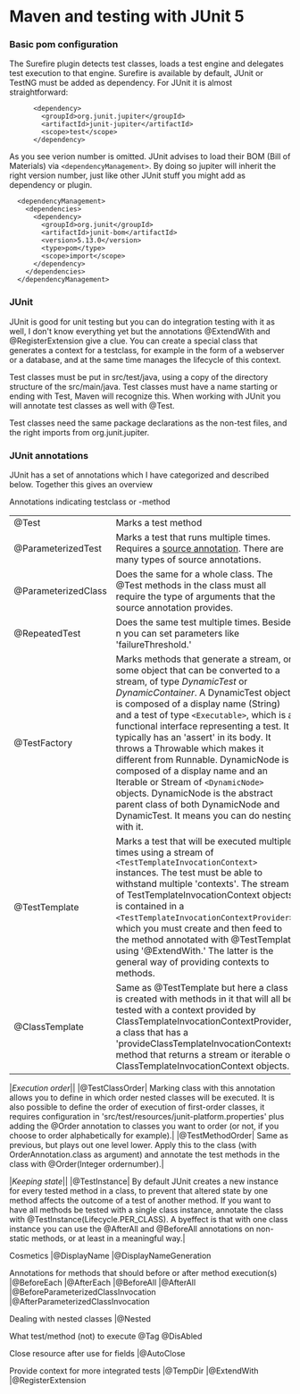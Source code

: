 # Maven and testing with JUnit 5

### Basic pom configuration

The Surefire plugin detects test classes, loads a test engine and delegates test execution to that engine. Surefire is available by default, JUnit or TestNG must be added as dependency. For JUnit it is almost straightforward:

```
      <dependency>
        <groupId>org.junit.jupiter</groupId>
        <artifactId>junit-jupiter</artifactId>
        <scope>test</scope>
      </dependency>
```

As you see verion number is omitted. JUnit advises to load their BOM (Bill of Materials) via ```<dependencyManagement>```. By doing so jupiter will inherit the right version number, just like other JUnit stuff you might add as dependency or plugin.

```
  <dependencyManagement>
    <dependencies>
      <dependency>
        <groupId>org.junit</groupId>
        <artifactId>junit-bom</artifactId>
        <version>5.13.0</version>
        <type>pom</type>
        <scope>import</scope>
      </dependency>
    </dependencies>
  </dependencyManagement>
```

### JUnit

JUnit is good for unit testing but you can do integration testing with it as well, I don't know everything yet but the annotations @ExtendWith and @RegisterExtension give a clue. You can create a special class that generates a context for a testclass, for example in the form of a webserver or a database, and at the same time manages the lifecycle of this context. 

Test classes must be put in src/test/java, using a copy of the directory structure of the src/main/java. Test classes must have a name starting or ending with Test, Maven will recognize this. When working with JUnit you will annotate test classes as well with @Test.

Test classes need the same package declarations as the non-test files, and the right imports from org.junit.jupiter. 

### JUnit annotations

JUnit has a set of annotations which I have categorized and described below. Together this gives an overview 


Annotations indicating testclass or -method

|    |    |
|----|----|
|@Test |Marks a test method  |
|@ParameterizedTest |Marks a test that runs multiple times. Requires a [source annotation](https://junit.org/junit5/docs/current/user-guide/#writing-tests-parameterized-tests-sources). There are many types of source annotations.|
|@ParameterizedClass | Does the same for a whole class. The @Test methods in the class must all require the type of arguments that the source annotation provides. | 
|@RepeatedTest |Does the same test multiple times. Besides n you can set parameters like 'failureThreshold.'|
|@TestFactory |Marks methods that generate a stream, or some object that can be converted to a stream, of type _DynamicTest_ or _DynamicContainer_. A DynamicTest object is composed of a display name (String) and a test of type ```<Executable>```, which is a functional interface representing a test. It typically has an 'assert' in its body. It throws a Throwable which makes it different from Runnable. DynamicNode is composed of a display name and an Iterable or Stream of ```<DynamicNode>``` objects. DynamicNode is the abstract parent class of both DynamicNode and DynamicTest. It means you can do nesting with it.|
|@TestTemplate |Marks a test that will be executed multiple times using a stream of ```<TestTemplateInvocationContext>``` instances. The test must be able to withstand multiple 'contexts'. The stream of TestTemplateInvocationContext objects is contained in a ```<TestTemplateInvocationContextProvider>```, which you must create and then feed to the method annotated with @TestTemplate using '@ExtendWith.' The latter is the general way of providing contexts to methods.|
|@ClassTemplate |Same as @TestTemplate but here a class is created with methods in it that will all be tested with a context provided by ClassTemplateInvocationContextProvider, a class that has a 'provideClassTemplateInvocationContexts' method that returns a stream or iterable of ClassTemplateInvocationContext objects.|

|_Execution order_||
|@TestClassOrder| Marking class with this annotation allows you to define in which order nested classes will be executed. It is also possible to define the order of execution of first-order classes, it requires configuration in 'src/test/resources/junit-platform.properties' plus adding the @Order annotation to classes you want to order (or not, if you choose to order alphabetically for example).|
|@TestMethodOrder| Same as previous, but plays out one level lower. Apply this to the class (with OrderAnnotation.class as argument) and annotate the test methods in the class with @Order(Integer ordernumber).|

|_Keeping state_||
|@TestInstance| By default JUnit creates a new instance for every tested method in a class, to prevent that altered state by one method affects the outcome of a test of another method. If you want to have all methods be tested with a single class instance, annotate the class with @TestInstance(Lifecycle.PER_CLASS). A byeffect is that with one class instance you can use the @AfterAll and @BeforeAll annotations on non-static methods, or at least in a meaningful way.|

Cosmetics
|@DisplayName
|@DisplayNameGeneration

Annotations for methods that should before or after method execution(s)
|@BeforeEach
|@AfterEach
|@BeforeAll
|@AfterAll
|@BeforeParameterizedClassInvocation
|@AfterParameterizedClassInvocation

Dealing with nested classes
|@Nested

What test/method (not) to execute
@Tag
@DisAbled

Close resource after use for fields
|@AutoClose

Provide context for more integrated tests
|@TempDir
|@ExtendWith
|@RegisterExtension

